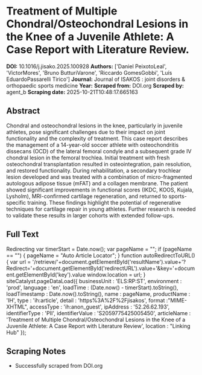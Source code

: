 # Treatment of Multiple Chondral/Osteochondral Lesions in the Knee of a Juvenile Athlete: A Case Report with Literature Review.

**DOI:** 10.1016/j.jisako.2025.100928
**Authors:** ['Daniel PeixotoLeal', 'VictorMores', 'Bruno ButturiVarone', 'Riccardo GomesGobbi', 'Luís EduardoPassarelli Tirico']
**Journal:** Journal of ISAKOS : joint disorders & orthopaedic sports medicine
**Year:** 
**Scraped from:** DOI.org
**Scraped by:** agent_b
**Scraping date:** 2025-10-21T10:48:17.665163

## Abstract

Chondral and osteochondral lesions in the knee, particularly in juvenile athletes, pose significant challenges due to their impact on joint functionality and the complexity of treatment. This case report describes the management of a 14-year-old soccer athlete with osteochondritis dissecans (OCD) of the lateral femoral condyle and a subsequent grade IV chondral lesion in the femoral trochlea. Initial treatment with fresh osteochondral transplantation resulted in osteointegration, pain resolution, and restored functionality. During rehabilitation, a secondary trochlear lesion developed and was treated with a combination of micro-fragmented autologous adipose tissue (mFAT) and a collagen membrane. The patient showed significant improvements in functional scores (IKDC, KOOS, Kujala, Lysholm), MRI-confirmed cartilage regeneration, and returned to sports-specific training. These findings highlight the potential of regenerative techniques for cartilage repair in young athletes. Further research is needed to validate these results in larger cohorts with extended follow-ups.

## Full Text

Redirecting var timerStart = Date.now(); var pageName = ""; if (pageName == "") { pageName = "Auto Article Locator"; } function autoRedirectToURL() { var url = '/retrieve/'+document.getElementById('resultName').value+'?Redirect='+document.getElementById('redirectURL').value+'&key='+document.getElementById('key').value window.location = url; } siteCatalyst.pageDataLoad({ businessUnit : 'ELS:RP:ST', environment : 'prod', language : 'en', loadTime : (Date.now() - timerStart).toString(), loadTimestamp : Date.now().toString(), name : pageName, productName : 'IH', type : 'ih:article', detail : 'https%3A%2F%2Fjisakos', format :"MIME-XHTML", accessType : 'ih:anon_guest', ipAddress : '52.26.62.193', identifierType : 'PII', identifierValue : 'S2059775425005450', articleName : 'Treatment of Multiple Chondral\/Osteochondral Lesions in the Knee of a Juvenile Athlete: A Case Report with Literature Review', location : "Linking Hub" });

## Scraping Notes

- Successfully scraped from DOI.org
